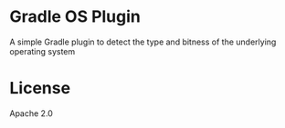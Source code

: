 # Gradle OS Plugin
A simple Gradle plugin to detect the type and bitness of the underlying operating system
# License
Apache 2.0
